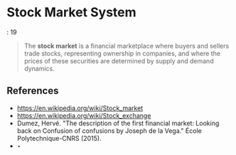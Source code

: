 # Stock Market System

: 19

> The **stock market** is a financial marketplace where buyers and sellers trade stocks, representing ownership in companies, and where the prices of these securities are determined by supply and demand dynamics.
> 

## References

- https://en.wikipedia.org/wiki/Stock_market
- https://en.wikipedia.org/wiki/Stock_exchange
- Dumez, Hervé. "The description of the first financial market: Looking back on Confusion of confusions by Joseph de la Vega." École Polytechnique-CNRS (2015).
- ‣